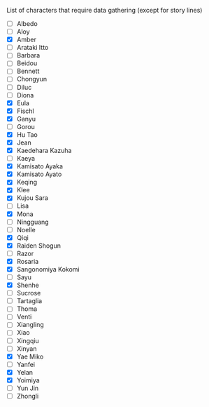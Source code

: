 List of characters that require data gathering (except for story lines)

- [ ] Albedo
- [ ] Aloy
- [x] Amber
- [ ] Arataki Itto
- [ ] Barbara
- [ ] Beidou
- [ ] Bennett
- [ ] Chongyun
- [ ] Diluc
- [ ] Diona
- [x] Eula
- [x] Fischl
- [x] Ganyu
- [ ] Gorou
- [x] Hu Tao
- [x] Jean
- [x] Kaedehara Kazuha
- [ ] Kaeya
- [x] Kamisato Ayaka
- [x] Kamisato Ayato
- [x] Keqing
- [x] Klee
- [x] Kujou Sara
- [ ] Lisa
- [x] Mona
- [ ] Ningguang
- [ ] Noelle
- [x] Qiqi
- [x] Raiden Shogun
- [ ] Razor
- [x] Rosaria
- [x] Sangonomiya Kokomi
- [ ] Sayu
- [x] Shenhe
- [ ] Sucrose
- [ ] Tartaglia
- [ ] Thoma
- [ ] Venti
- [ ] Xiangling
- [ ] Xiao
- [ ] Xingqiu
- [ ] Xinyan
- [x] Yae Miko
- [ ] Yanfei
- [x] Yelan
- [x] Yoimiya
- [ ] Yun Jin
- [ ] Zhongli